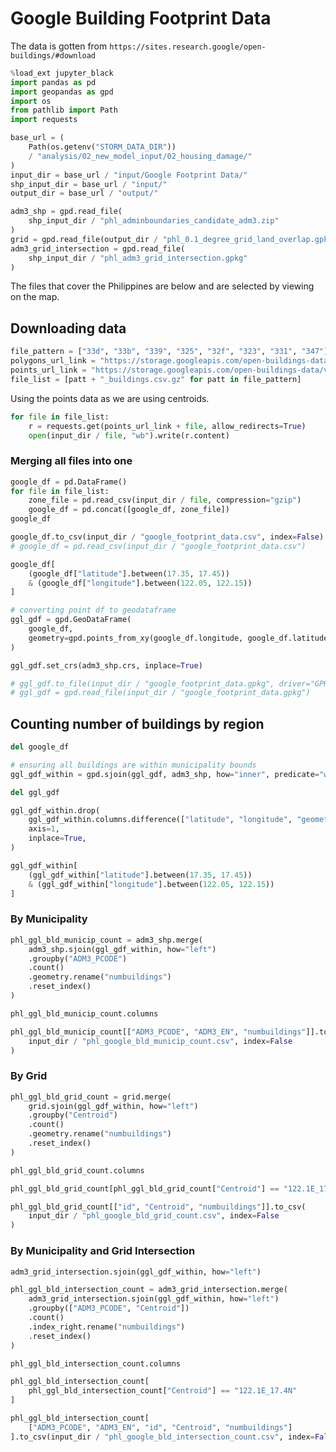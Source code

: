 # Google Building Footprint Data

The data is gotten from `https://sites.research.google/open-buildings/#download`

```python
%load_ext jupyter_black
import pandas as pd
import geopandas as gpd
import os
from pathlib import Path
import requests
```

```python
base_url = (
    Path(os.getenv("STORM_DATA_DIR"))
    / "analysis/02_new_model_input/02_housing_damage/"
)
input_dir = base_url / "input/Google Footprint Data/"
shp_input_dir = base_url / "input/"
output_dir = base_url / "output/"
```

```python
adm3_shp = gpd.read_file(
    shp_input_dir / "phl_adminboundaries_candidate_adm3.zip"
)
grid = gpd.read_file(output_dir / "phl_0.1_degree_grid_land_overlap.gpkg")
adm3_grid_intersection = gpd.read_file(
    shp_input_dir / "phl_adm3_grid_intersection.gpkg"
)
```

The files that cover the Philippines are below
and are selected by viewing on the map.

## Downloading data

```python
file_pattern = ["33d", "33b", "339", "325", "32f", "323", "331", "347"]
polygons_url_link = "https://storage.googleapis.com/open-buildings-data/v2/polygons_s2_level_4_gzip/"
points_url_link = "https://storage.googleapis.com/open-buildings-data/v2/points_s2_level_4_gzip/"
file_list = [patt + "_buildings.csv.gz" for patt in file_pattern]
```

Using the points data as we are using centroids.

```python
for file in file_list:
    r = requests.get(points_url_link + file, allow_redirects=True)
    open(input_dir / file, "wb").write(r.content)
```

### Merging all files into one

```python
google_df = pd.DataFrame()
for file in file_list:
    zone_file = pd.read_csv(input_dir / file, compression="gzip")
    google_df = pd.concat([google_df, zone_file])
google_df
```

```python
google_df.to_csv(input_dir / "google_footprint_data.csv", index=False)
# google_df = pd.read_csv(input_dir / "google_footprint_data.csv")
```

```python
google_df[
    (google_df["latitude"].between(17.35, 17.45))
    & (google_df["longitude"].between(122.05, 122.15))
]
```

```python
# converting point df to geodataframe
ggl_gdf = gpd.GeoDataFrame(
    google_df,
    geometry=gpd.points_from_xy(google_df.longitude, google_df.latitude)
)
```

```python
ggl_gdf.set_crs(adm3_shp.crs, inplace=True)
```

```python
# ggl_gdf.to_file(input_dir / "google_footprint_data.gpkg", driver="GPKG")
# ggl_gdf = gpd.read_file(input_dir / "google_footprint_data.gpkg")
```

## Counting number of buildings by region

```python
del google_df
```

```python
# ensuring all buildings are within municipality bounds
ggl_gdf_within = gpd.sjoin(ggl_gdf, adm3_shp, how="inner", predicate="within")
```

```python
del ggl_gdf
```

```python
ggl_gdf_within.drop(
    ggl_gdf_within.columns.difference(["latitude", "longitude", "geometry"]),
    axis=1,
    inplace=True,
)
```

```python
ggl_gdf_within[
    (ggl_gdf_within["latitude"].between(17.35, 17.45))
    & (ggl_gdf_within["longitude"].between(122.05, 122.15))
]
```

### By Municipality

```python
phl_ggl_bld_municip_count = adm3_shp.merge(
    adm3_shp.sjoin(ggl_gdf_within, how="left")
    .groupby("ADM3_PCODE")
    .count()
    .geometry.rename("numbuildings")
    .reset_index()
)
```

```python
phl_ggl_bld_municip_count.columns
```

```python
phl_ggl_bld_municip_count[["ADM3_PCODE", "ADM3_EN", "numbuildings"]].to_csv(
    input_dir / "phl_google_bld_municip_count.csv", index=False
)
```

### By Grid

```python
phl_ggl_bld_grid_count = grid.merge(
    grid.sjoin(ggl_gdf_within, how="left")
    .groupby("Centroid")
    .count()
    .geometry.rename("numbuildings")
    .reset_index()
)
```

```python
phl_ggl_bld_grid_count.columns
```

```python
phl_ggl_bld_grid_count[phl_ggl_bld_grid_count["Centroid"] == "122.1E_17.4N"]
```

```python
phl_ggl_bld_grid_count[["id", "Centroid", "numbuildings"]].to_csv(
    input_dir / "phl_google_bld_grid_count.csv", index=False
)
```

### By Municipality and Grid Intersection

```python
adm3_grid_intersection.sjoin(ggl_gdf_within, how="left")
```

```python
phl_ggl_bld_intersection_count = adm3_grid_intersection.merge(
    adm3_grid_intersection.sjoin(ggl_gdf_within, how="left")
    .groupby(["ADM3_PCODE", "Centroid"])
    .count()
    .index_right.rename("numbuildings")
    .reset_index()
)
```

```python
phl_ggl_bld_intersection_count.columns
```

```python
phl_ggl_bld_intersection_count[
    phl_ggl_bld_intersection_count["Centroid"] == "122.1E_17.4N"
]
```

```python
phl_ggl_bld_intersection_count[
    ["ADM3_PCODE", "ADM3_EN", "id", "Centroid", "numbuildings"]
].to_csv(input_dir / "phl_google_bld_intersection_count.csv", index=False)
```
